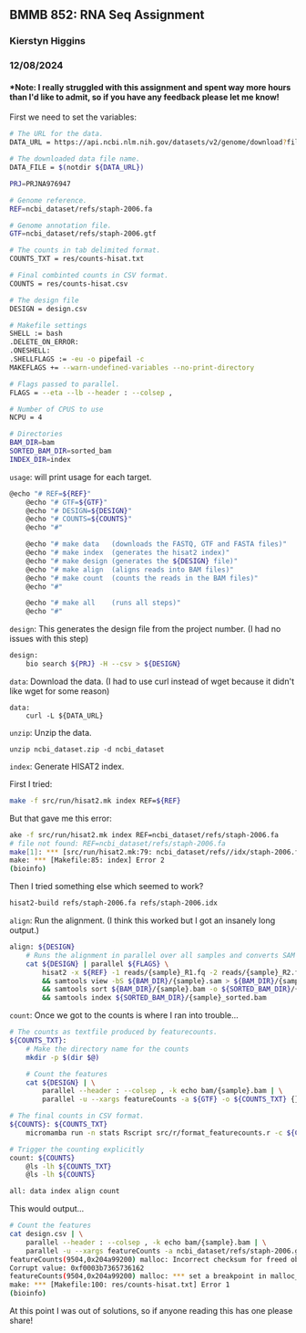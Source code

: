 ## BMMB 852: RNA Seq Assignment
### Kierstyn Higgins
### 12/08/2024
#### *Note: I really struggled with this assignment and spent way more hours than I'd like to admit, so if you have any feedback please let me know!

First we need to set the variables:
```bash
# The URL for the data.
DATA_URL = https://api.ncbi.nlm.nih.gov/datasets/v2/genome/download?filename=ncbi_dataset.zip&ncbi_phid=322CB9919F68EEE500003635566DC9E4.1.m_3.020

# The downloaded data file name.
DATA_FILE = $(notdir ${DATA_URL})

PRJ=PRJNA976947

# Genome reference.
REF=ncbi_dataset/refs/staph-2006.fa

# Genome annotation file.
GTF=ncbi_dataset/refs/staph-2006.gtf

# The counts in tab delimited format.
COUNTS_TXT = res/counts-hisat.txt

# Final combinted counts in CSV format.
COUNTS = res/counts-hisat.csv

# The design file
DESIGN = design.csv

# Makefile settings
SHELL := bash
.DELETE_ON_ERROR:
.ONESHELL:
.SHELLFLAGS := -eu -o pipefail -c
MAKEFLAGS += --warn-undefined-variables --no-print-directory

# Flags passed to parallel.
FLAGS = --eta --lb --header : --colsep ,

# Number of CPUS to use
NCPU = 4

# Directories
BAM_DIR=bam
SORTED_BAM_DIR=sorted_bam
INDEX_DIR=index
```
`usage`: will print usage for each target.
```bash
@echo "# REF=${REF}"
	@echo "# GTF=${GTF}"
	@echo "# DESIGN=${DESIGN}"
	@echo "# COUNTS=${COUNTS}"
	@echo "#"

	@echo "# make data   (downloads the FASTQ, GTF and FASTA files)"
	@echo "# make index  (generates the hisat2 index)"
	@echo "# make design (generates the ${DESIGN} file)"
	@echo "# make align  (aligns reads into BAM files)"
	@echo "# make count  (counts the reads in the BAM files)"
	@echo "#"

	@echo "# make all    (runs all steps)"
	@echo "#"
```

`design`: This generates the design file from the project number.
(I had no issues with this step)
```bash
design: 
	bio search ${PRJ} -H --csv > ${DESIGN}
```
`data`: Download the data.
(I had to use curl instead of wget because it didn't like wget for some reason)
```
data: 
	curl -L ${DATA_URL}
```
`unzip`: Unzip the data.
```
unzip ncbi_dataset.zip -d ncbi_dataset
```
`index`: Generate HISAT2 index. 


First I tried:
```bash
make -f src/run/hisat2.mk index REF=${REF}
```
But that gave me this error:
```bash
ake -f src/run/hisat2.mk index REF=ncbi_dataset/refs/staph-2006.fa
# file not found: REF=ncbi_dataset/refs/staph-2006.fa
make[1]: *** [src/run/hisat2.mk:79: ncbi_dataset/refs//idx/staph-2006.fa.1.ht2] Error 255
make: *** [Makefile:85: index] Error 2
(bioinfo) 
```

Then I tried something else which seemed to work?
```bash
hisat2-build refs/staph-2006.fa refs/staph-2006.idx
```

`align`: Run the alignment. (I think this worked but I got an insanely long output.)
```bash
align: ${DESIGN}
	# Runs the alignment in parallel over all samples and converts SAM to BAM, sorts, and indexes.
	cat ${DESIGN} | parallel ${FLAGS} \
		hisat2 -x ${REF} -1 reads/{sample}_R1.fq -2 reads/{sample}_R2.fq -S ${BAM_DIR}/{sample}.sam \
		&& samtools view -bS ${BAM_DIR}/{sample}.sam > ${BAM_DIR}/{sample}.bam \
		&& samtools sort ${BAM_DIR}/{sample}.bam -o ${SORTED_BAM_DIR}/{sample}_sorted.bam \
		&& samtools index ${SORTED_BAM_DIR}/{sample}_sorted.bam
```
`count`: Once we got to the counts is where I ran into trouble...
```bash
# The counts as textfile produced by featurecounts.
${COUNTS_TXT}:
	# Make the directory name for the counts
	mkdir -p $(dir $@)

	# Count the features
	cat ${DESIGN} | \
		parallel --header : --colsep , -k echo bam/{sample}.bam | \
		parallel -u --xargs featureCounts -a ${GTF} -o ${COUNTS_TXT} {}

# The final counts in CSV format.
${COUNTS}: ${COUNTS_TXT}
	micromamba run -n stats Rscript src/r/format_featurecounts.r -c ${COUNTS_TXT} -o ${COUNTS}

# Trigger the counting explicitly
count: ${COUNTS}
	@ls -lh ${COUNTS_TXT}
	@ls -lh ${COUNTS}

all: data index align count
```
This would output...
```bash
# Count the features
cat design.csv | \
	parallel --header : --colsep , -k echo bam/{sample}.bam | \
	parallel -u --xargs featureCounts -a ncbi_dataset/refs/staph-2006.gtf -o res/counts-hisat.txt {}
featureCounts(9504,0x204a99200) malloc: Incorrect checksum for freed object 0x7fa159704b90: probably modified after being freed.
Corrupt value: 0xf0003b7365736162
featureCounts(9504,0x204a99200) malloc: *** set a breakpoint in malloc_error_break to debug
make: *** [Makefile:100: res/counts-hisat.txt] Error 1
(bioinfo)
```
At this point I was out of solutions, so if anyone reading this has one please share!
